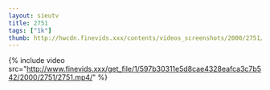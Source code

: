 ```yaml
--- 
layout: sieutv
title: 2751
tags: ["1k"]
thumb: http://hwcdn.finevids.xxx/contents/videos_screenshots/2000/2751/preview.mp4.jpg
---
```

{% include video src="http://www.finevids.xxx/get_file/1/597b30311e5d8cae4328eafca3c7b542/2000/2751/2751.mp4/" %} 
